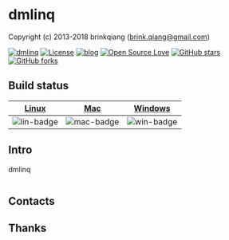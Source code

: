 # dmlinq

Copyright (c) 2013-2018 brinkqiang (brink.qiang@gmail.com)

[![dmlinq](https://img.shields.io/badge/brinkqiang-dmlinq-blue.svg?style=flat-square)](https://github.com/brinkqiang/dmlinq)
[![License](https://img.shields.io/badge/license-MIT-brightgreen.svg)](https://github.com/brinkqiang/dmlinq/blob/master/LICENSE)
[![blog](https://img.shields.io/badge/Author-Blog-7AD6FD.svg)](https://brinkqiang.github.io/)
[![Open Source Love](https://badges.frapsoft.com/os/v3/open-source.png)](https://github.com/brinkqiang)
[![GitHub stars](https://img.shields.io/github/stars/brinkqiang/dmlinq.svg?label=Stars)](https://github.com/brinkqiang/dmlinq) 
[![GitHub forks](https://img.shields.io/github/forks/brinkqiang/dmlinq.svg?label=Fork)](https://github.com/brinkqiang/dmlinq)

## Build status
| [Linux][lin-link] | [Mac][mac-link] | [Windows][win-link] |
| :---------------: | :----------------: | :-----------------: |
| ![lin-badge]      | ![mac-badge]       | ![win-badge]        |

[lin-badge]: https://github.com/brinkqiang/dmlinq/workflows/linux/badge.svg "linux build status"
[lin-link]:  https://github.com/brinkqiang/dmlinq/actions/workflows/linux.yml "linux build status"
[mac-badge]: https://github.com/brinkqiang/dmlinq/workflows/mac/badge.svg "mac build status"
[mac-link]:  https://github.com/brinkqiang/dmlinq/actions/workflows/mac.yml "mac build status"
[win-badge]: https://github.com/brinkqiang/dmlinq/workflows/win/badge.svg "win build status"
[win-link]:  https://github.com/brinkqiang/dmlinq/actions/workflows/win.yml "win build status"

## Intro
dmlinq
```cpp
```
## Contacts

## Thanks
